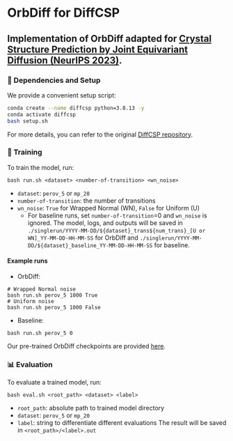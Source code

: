 
# OrbDiff for DiffCSP
Implementation of **OrbDiff** adapted for [Crystal Structure Prediction by Joint Equivariant Diffusion (NeurIPS 2023)](https://arxiv.org/abs/2309.04475).
---
### 🚀 Dependencies and Setup
We provide a convenient setup script:
```bash
conda create --name diffcsp python=3.8.13 -y
conda activate diffcsp
bash setup.sh
```
For more details, you can refer to the original [DiffCSP repository](https://github.com/jiaor17/DiffCSP).

### 🔧 Training
To train the model, run:
```
bash run.sh <dataset> <number-of-transition> <wn_noise>
```
-  `dataset`: `perov_5` or `mp_20`
-  `number-of-transition`: the number of transitions
-  `wn_noise`: `True` for Wrapped Normal (WN), `False` for Uniform (U)
    - For baseline runs, set `number-of-transition`=0 and `wn_noise` is ignored.
The model, logs, and outputs will be saved in `./singlerun/YYYY-MM-DD/${dataset}_trans${num_trans}_[U or WN]_YY-MM-DD-HH-MM-SS` for OrbDiff and `./singlerun/YYYY-MM-DD/${dataset}_baseline_YY-MM-DD-HH-MM-SS` for baseline.

#### Example runs
- OrbDiff:
```
# Wrapped Normal noise
bash run.sh perov_5 1000 True
# Uniform noise
bash run.sh perov_5 1000 False
```
- Baseline:
```
bash run.sh perov_5 0
``` 
Our pre-trained OrbDiff checkpoints are provided [here]().

### 📊 Evaluation
To evaluate a trained model, run:
```
bash eval.sh <root_path> <dataset> <label>
```
- `root_path`: absolute path to trained model directory
- `dataset`: `perov_5` or `mp_20`
- `label`: string to differentiate different evaluations
The result will be saved in `<root_path>/<label>.out`